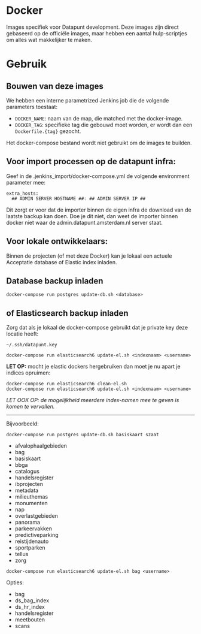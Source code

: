 Docker
======

Images specifiek voor Datapunt development.
Deze images zijn direct gebaseerd op de officiële images, maar hebben een aantal hulp-scriptjes om alles wat makkelijker te maken.


Gebruik
=======

Bouwen van deze images
----------------------

We hebben een interne parametrized Jenkins job die de volgende parameters toestaat:

- `DOCKER_NAME`: naam van de map, die matched met the docker-image.
- `DOCKER_TAG`: specifieke tag die gebouwd moet worden, er wordt dan een `Dockerfile.{tag}` gezocht.

Het docker-compose bestand wordt niet gebruikt om de images te builden.


Voor import processen op de datapunt infra:
------------------------------------------

Geef in de .jenkins_import/docker-compose.yml de volgende environment parameter mee:

    extra_hosts:
      ## ADMIN SERVER HOSTNAME ##: ## ADMIN SERVER IP ##

Dit zorgt er voor dat de importer binnen de eigen infra de download van de laatste backup kan doen.
Doe je dit niet, dan weet de importer binnen docker niet waar de admin.datapunt.amsterdam.nl server staat.

Voor lokale ontwikkelaars:
-------------------------

Binnen de projecten (of met deze Docker) kan je lokaal een actuele Acceptatie database of Elastic index inladen.


Database backup inladen
-------------------------
```
docker-compose run postgres update-db.sh <database>
```

of
Elasticsearch backup inladen
----------------------------
Zorg dat als je lokaal de docker-compose gebruikt dat je private key deze locatie heeft:

    ~/.ssh/datapunt.key

```
docker-compose run elasticsearch6 update-el.sh <indexnaam> <username>
```

**LET OP:** mocht je elastic dockers hergebruiken dan moet je nu apart je indices opruimen:

```
docker-compose run elasticsearch6 clean-el.sh
docker-compose run elasticsearch6 update-el.sh <indexnaam> <username>
```

*LET OOK OP: de mogelijkheid meerdere index-namen mee te geven is komen te vervallen.*

---

Bijvoorbeeld:

```
docker-compose run postgres update-db.sh basiskaart szaat
```

- afvalophaalgebieden
- bag
- basiskaart
- bbga
- catalogus
- handelsregister
- ibprojecten
- metadata
- milieuthemas
- monumenten
- nap
- overlastgebieden
- panorama
- parkeervakken
- predictiveparking
- reistijdenauto
- sportparken
- tellus
- zorg


```
docker-compose run elasticsearch6 update-el.sh bag <username>
```

Opties:
- bag
- ds_bag_index
- ds_hr_index
- handelsregister
- meetbouten
- scans

